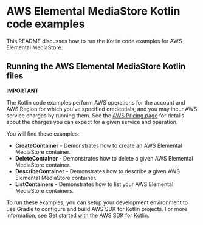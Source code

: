 # AWS Elemental MediaStore Kotlin code examples

This README discusses how to run the Kotlin code examples for AWS Elemental MediaStore.

## Running the AWS Elemental MediaStore Kotlin files

**IMPORTANT**

The Kotlin code examples perform AWS operations for the account and AWS Region for which you've specified credentials, and you may incur AWS service charges by running them. See the [AWS Pricing page](https://aws.amazon.com/pricing/) for details about the charges you can expect for a given service and operation.

You will find these examples: 

- **CreateContainer** - Demonstrates how to create an AWS Elemental MediaStore container.
- **DeleteContainer** - Demonstrates how to delete a given AWS Elemental MediaStore container.
- **DescribeContainer** - Demonstrates how to describe a given AWS Elemental MediaStore container.
- **ListContainers** - Demonstrates how to list your AWS Elemental MediaStore containers.

To run these examples, you can setup your development environment to use Gradle to configure and build AWS SDK for Kotlin projects. For more information, 
see [Get started with the AWS SDK for Kotlin](https://docs.aws.amazon.com/sdk-for-kotlin/latest/developer-guide/setup.html). 

